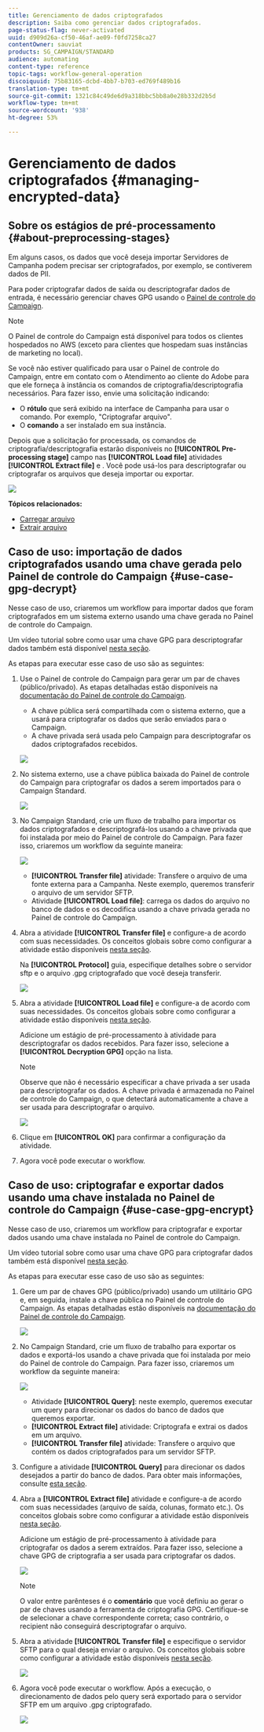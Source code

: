 ```yaml
---
title: Gerenciamento de dados criptografados
description: Saiba como gerenciar dados criptografados.
page-status-flag: never-activated
uuid: d909d26a-cf50-46af-ae09-f0fd7258ca27
contentOwner: sauviat
products: SG_CAMPAIGN/STANDARD
audience: automating
content-type: reference
topic-tags: workflow-general-operation
discoiquuid: 75b83165-dcbd-4bb7-b703-ed769f489b16
translation-type: tm+mt
source-git-commit: 1321c84c49de6d9a318bbc5bb8a0e28b332d2b5d
workflow-type: tm+mt
source-wordcount: '938'
ht-degree: 53%

---
```



# Gerenciamento de dados criptografados {#managing-encrypted-data}

## Sobre os estágios de pré-processamento {#about-preprocessing-stages}

Em alguns casos, os dados que você deseja importar Servidores de Campanha podem precisar ser criptografados, por exemplo, se contiverem dados de PII.

Para poder criptografar dados de saída ou descriptografar dados de entrada, é necessário gerenciar chaves GPG usando o [Painel de controle do Campaign](https://docs.adobe.com/content/help/pt-BR/control-panel/using/instances-settings/gpg-keys-management.html).

>[!NOTE]
>
>O Painel de controle do Campaign está disponível para todos os clientes hospedados no AWS (exceto para clientes que hospedam suas instâncias de marketing no local).

Se você não estiver qualificado para usar o Painel de controle do Campaign, entre em contato com o Atendimento ao cliente do Adobe para que ele forneça à instância os comandos de criptografia/descriptografia necessários. Para fazer isso, envie uma solicitação indicando:

* O **rótulo** que será exibido na interface de Campanha para usar o comando. Por exemplo, &quot;Criptografar arquivo&quot;.
* O **comando** a ser instalado em sua instância.

Depois que a solicitação for processada, os comandos de criptografia/descriptografia estarão disponíveis no **[!UICONTROL Pre-processing stage]** campo nas **[!UICONTROL Load file]** atividades **[!UICONTROL Extract file]** e . Você pode usá-los para descriptografar ou criptografar os arquivos que deseja importar ou exportar.

![](assets/preprocessing-encryption.png)

**Tópicos relacionados:**

* [Carregar arquivo](../../automating/using/load-file.md)
* [Extrair arquivo](../../automating/using/extract-file.md)

## Caso de uso: importação de dados criptografados usando uma chave gerada pelo Painel de controle do Campaign {#use-case-gpg-decrypt}

Nesse caso de uso, criaremos um workflow para importar dados que foram criptografados em um sistema externo usando uma chave gerada no Painel de controle do Campaign.

Um vídeo tutorial sobre como usar uma chave GPG para descriptografar dados também está disponível [nesta seção](https://docs.adobe.com/content/help/en/campaign-standard-learn/tutorials/administrating/control-panel/gpg-key-management/decrypting-data.html).

As etapas para executar esse caso de uso são as seguintes:

1. Use o Painel de controle do Campaign para gerar um par de chaves (público/privado). As etapas detalhadas estão disponíveis na [documentação do Painel de controle do Campaign](https://docs.adobe.com/content/help/pt-BR/control-panel/using/instances-settings/gpg-keys-management.html#decrypting-data).

   * A chave pública será compartilhada com o sistema externo, que a usará para criptografar os dados que serão enviados para o Campaign.
   * A chave privada será usada pelo Campaign para descriptografar os dados criptografados recebidos.

   ![](assets/gpg_generate.png)

1. No sistema externo, use a chave pública baixada do Painel de controle do Campaign para criptografar os dados a serem importados para o Campaign Standard.

   ![](assets/do-not-localize/gpg_external.png)

1. No Campaign Standard, crie um fluxo de trabalho para importar os dados criptografados e descriptografá-los usando a chave privada que foi instalada por meio do Painel de controle do Campaign. Para fazer isso, criaremos um workflow da seguinte maneira:

   ![](assets/gpg_workflow.png)

   * **[!UICONTROL Transfer file]** atividade: Transfere o arquivo de uma fonte externa para a Campanha. Neste exemplo, queremos transferir o arquivo de um servidor SFTP.
   * Atividade **[!UICONTROL Load file]**: carrega os dados do arquivo no banco de dados e os decodifica usando a chave privada gerada no Painel de controle do Campaign.

1. Abra a atividade **[!UICONTROL Transfer file]** e configure-a de acordo com suas necessidades. Os conceitos globais sobre como configurar a atividade estão disponíveis [nesta seção](../../automating/using/load-file.md).

   Na **[!UICONTROL Protocol]** guia, especifique detalhes sobre o servidor sftp e o arquivo .gpg criptografado que você deseja transferir.

   ![](assets/gpg_transfer.png)

1. Abra a atividade **[!UICONTROL Load file]** e configure-a de acordo com suas necessidades. Os conceitos globais sobre como configurar a atividade estão disponíveis [nesta seção](../../automating/using/load-file.md).

   Adicione um estágio de pré-processamento à atividade para descriptografar os dados recebidos. Para fazer isso, selecione a **[!UICONTROL Decryption GPG]** opção na lista.

   >[!NOTE]
   >
   >Observe que não é necessário especificar a chave privada a ser usada para descriptografar os dados. A chave privada é armazenada no Painel de controle do Campaign, o que detectará automaticamente a chave a ser usada para descriptografar o arquivo.

   ![](assets/gpg_load.png)

1. Clique em **[!UICONTROL OK]** para confirmar a configuração da atividade.

1. Agora você pode executar o workflow.

## Caso de uso: criptografar e exportar dados usando uma chave instalada no Painel de controle do Campaign {#use-case-gpg-encrypt}

Nesse caso de uso, criaremos um workflow para criptografar e exportar dados usando uma chave instalada no Painel de controle do Campaign.

Um vídeo tutorial sobre como usar uma chave GPG para criptografar dados também está disponível [nesta seção](https://docs.adobe.com/content/help/en/campaign-standard-learn/tutorials/administrating/control-panel/gpg-key-management/using-a-gpg-key-to-encrypt-data.html).

As etapas para executar esse caso de uso são as seguintes:

1. Gere um par de chaves GPG (público/privado) usando um utilitário GPG e, em seguida, instale a chave pública no Painel de controle do Campaign. As etapas detalhadas estão disponíveis na [documentação do Painel de controle do Campaign](https://docs.adobe.com/content/help/pt-BR/control-panel/using/instances-settings/gpg-keys-management.html#encrypting-data).

   ![](assets/gpg_install.png)

1. No Campaign Standard, crie um fluxo de trabalho para exportar os dados e exportá-los usando a chave privada que foi instalada por meio do Painel de controle do Campaign. Para fazer isso, criaremos um workflow da seguinte maneira:

   ![](assets/gpg-workflow-export.png)

   * Atividade **[!UICONTROL Query]**: neste exemplo, queremos executar um query para direcionar os dados do banco de dados que queremos exportar.
   * **[!UICONTROL Extract file]** atividade: Criptografa e extrai os dados em um arquivo.
   * **[!UICONTROL Transfer file]** atividade: Transfere o arquivo que contém os dados criptografados para um servidor SFTP.

1. Configure a atividade **[!UICONTROL Query]** para direcionar os dados desejados a partir do banco de dados. Para obter mais informações, consulte [esta seção](../../automating/using/query.md).

1. Abra a **[!UICONTROL Extract file]** atividade e configure-a de acordo com suas necessidades (arquivo de saída, colunas, formato etc.). Os conceitos globais sobre como configurar a atividade estão disponíveis [nesta seção](../../automating/using/extract-file.md).

   Adicione um estágio de pré-processamento à atividade para criptografar os dados a serem extraídos. Para fazer isso, selecione a chave GPG de criptografia a ser usada para criptografar os dados.

   ![](assets/gpg-extract-stage.png)

   >[!NOTE]
   >
   >O valor entre parênteses é o **comentário** que você definiu ao gerar o par de chaves usando a ferramenta de criptografia GPG. Certifique-se de selecionar a chave correspondente correta; caso contrário, o recipient não conseguirá descriptografar o arquivo.

1. Abra a atividade **[!UICONTROL Transfer file]** e especifique o servidor SFTP para o qual deseja enviar o arquivo. Os conceitos globais sobre como configurar a atividade estão disponíveis [nesta seção](../../automating/using/transfer-file.md).

   ![](assets/gpg-transfer-encrypt.png)

1. Agora você pode executar o workflow. Após a execução, o direcionamento de dados pelo query será exportado para o servidor SFTP em um arquivo .gpg criptografado.

   ![](assets/do-not-localize/gpg-sftp-encrypt.png)
